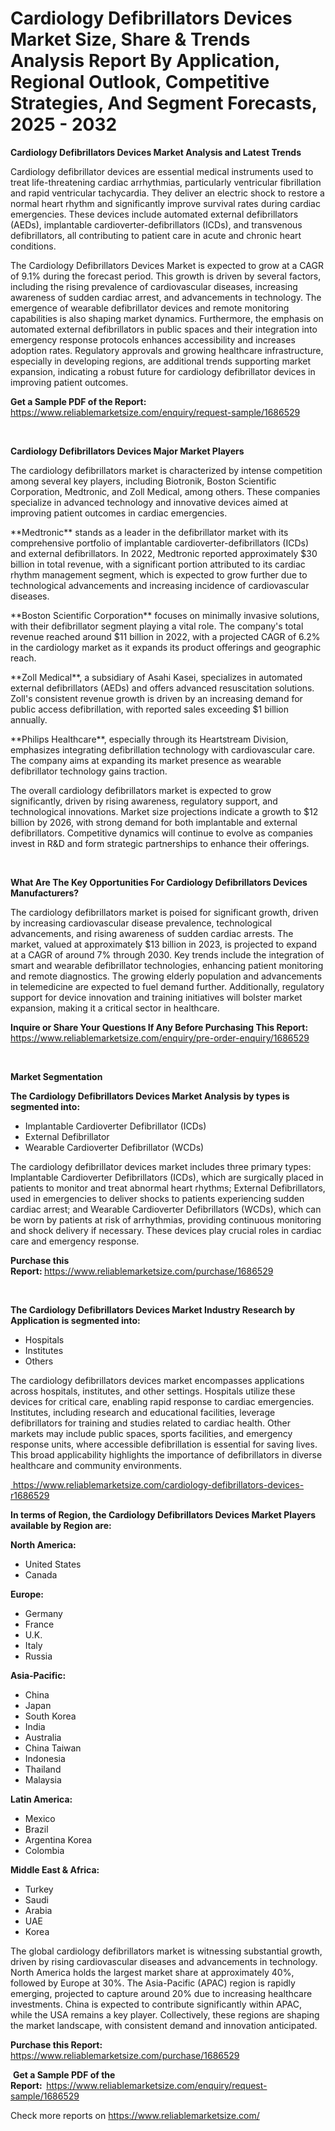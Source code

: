 <p><h1>Cardiology Defibrillators Devices Market Size, Share & Trends Analysis Report By Application, Regional Outlook, Competitive Strategies, And Segment Forecasts, 2025 - 2032</h1></p><p><strong>Cardiology Defibrillators Devices Market Analysis and Latest Trends</strong></p>
<p><p>Cardiology defibrillator devices are essential medical instruments used to treat life-threatening cardiac arrhythmias, particularly ventricular fibrillation and rapid ventricular tachycardia. They deliver an electric shock to restore a normal heart rhythm and significantly improve survival rates during cardiac emergencies. These devices include automated external defibrillators (AEDs), implantable cardioverter-defibrillators (ICDs), and transvenous defibrillators, all contributing to patient care in acute and chronic heart conditions.</p><p>The Cardiology Defibrillators Devices Market is expected to grow at a CAGR of 9.1% during the forecast period. This growth is driven by several factors, including the rising prevalence of cardiovascular diseases, increasing awareness of sudden cardiac arrest, and advancements in technology. The emergence of wearable defibrillator devices and remote monitoring capabilities is also shaping market dynamics. Furthermore, the emphasis on automated external defibrillators in public spaces and their integration into emergency response protocols enhances accessibility and increases adoption rates. Regulatory approvals and growing healthcare infrastructure, especially in developing regions, are additional trends supporting market expansion, indicating a robust future for cardiology defibrillator devices in improving patient outcomes.</p></p>
<p><strong>Get a Sample PDF of the Report:&nbsp;</strong> <a href="https://www.reliablemarketsize.com/enquiry/request-sample/1686529?utm_campaign=2723&utm_medium=2&utm_source=Github&utm_content=ia&utm_term=26032025&utm_id=cardiology-defibrillators-devices">https://www.reliablemarketsize.com/enquiry/request-sample/1686529</a></p>
<p>&nbsp;</p>
<p><strong>Cardiology Defibrillators Devices Major Market Players</strong></p>
<p><p>The cardiology defibrillators market is characterized by intense competition among several key players, including Biotronik, Boston Scientific Corporation, Medtronic, and Zoll Medical, among others. These companies specialize in advanced technology and innovative devices aimed at improving patient outcomes in cardiac emergencies.</p><p>**Medtronic** stands as a leader in the defibrillator market with its comprehensive portfolio of implantable cardioverter-defibrillators (ICDs) and external defibrillators. In 2022, Medtronic reported approximately $30 billion in total revenue, with a significant portion attributed to its cardiac rhythm management segment, which is expected to grow further due to technological advancements and increasing incidence of cardiovascular diseases.</p><p>**Boston Scientific Corporation** focuses on minimally invasive solutions, with their defibrillator segment playing a vital role. The company's total revenue reached around $11 billion in 2022, with a projected CAGR of 6.2% in the cardiology market as it expands its product offerings and geographic reach.</p><p>**Zoll Medical**, a subsidiary of Asahi Kasei, specializes in automated external defibrillators (AEDs) and offers advanced resuscitation solutions. Zoll's consistent revenue growth is driven by an increasing demand for public access defibrillation, with reported sales exceeding $1 billion annually.</p><p>**Philips Healthcare**, especially through its Heartstream Division, emphasizes integrating defibrillation technology with cardiovascular care. The company aims at expanding its market presence as wearable defibrillator technology gains traction.</p><p>The overall cardiology defibrillators market is expected to grow significantly, driven by rising awareness, regulatory support, and technological innovations. Market size projections indicate a growth to $12 billion by 2026, with strong demand for both implantable and external defibrillators. Competitive dynamics will continue to evolve as companies invest in R&D and form strategic partnerships to enhance their offerings.</p></p>
<p>&nbsp;</p>
<p><strong>What Are The Key Opportunities For Cardiology Defibrillators Devices Manufacturers?</strong></p>
<p><p>The cardiology defibrillators market is poised for significant growth, driven by increasing cardiovascular disease prevalence, technological advancements, and rising awareness of sudden cardiac arrests. The market, valued at approximately $13 billion in 2023, is projected to expand at a CAGR of around 7% through 2030. Key trends include the integration of smart and wearable defibrillator technologies, enhancing patient monitoring and remote diagnostics. The growing elderly population and advancements in telemedicine are expected to fuel demand further. Additionally, regulatory support for device innovation and training initiatives will bolster market expansion, making it a critical sector in healthcare.</p></p>
<p><strong>Inquire or Share Your Questions If Any Before Purchasing This Report:</strong> <a href="https://www.reliablemarketsize.com/enquiry/pre-order-enquiry/1686529?utm_campaign=2723&utm_medium=2&utm_source=Github&utm_content=ia&utm_term=26032025&utm_id=cardiology-defibrillators-devices">https://www.reliablemarketsize.com/enquiry/pre-order-enquiry/1686529</a></p>
<p>&nbsp;</p>
<p><strong>Market Segmentation</strong></p>
<p><strong>The Cardiology Defibrillators Devices Market Analysis by types is segmented into:</strong></p>
<p><ul><li>Implantable Cardioverter Defibrillator (ICDs)</li><li>External Defibrillator</li><li>Wearable Cardioverter Defibrillator (WCDs)</li></ul></p>
<p><p>The cardiology defibrillator devices market includes three primary types: Implantable Cardioverter Defibrillators (ICDs), which are surgically placed in patients to monitor and treat abnormal heart rhythms; External Defibrillators, used in emergencies to deliver shocks to patients experiencing sudden cardiac arrest; and Wearable Cardioverter Defibrillators (WCDs), which can be worn by patients at risk of arrhythmias, providing continuous monitoring and shock delivery if necessary. These devices play crucial roles in cardiac care and emergency response.</p></p>
<p><strong>Purchase this Report:&nbsp;</strong><a href="https://www.reliablemarketsize.com/purchase/1686529?utm_campaign=2723&utm_medium=2&utm_source=Github&utm_content=ia&utm_term=26032025&utm_id=cardiology-defibrillators-devices">https://www.reliablemarketsize.com/purchase/1686529</a></p>
<p>&nbsp;</p>
<p><strong>The Cardiology Defibrillators Devices Market Industry Research by Application is segmented into:</strong></p>
<p><ul><li>Hospitals</li><li>Institutes</li><li>Others</li></ul></p>
<p><p>The cardiology defibrillators devices market encompasses applications across hospitals, institutes, and other settings. Hospitals utilize these devices for critical care, enabling rapid response to cardiac emergencies. Institutes, including research and educational facilities, leverage defibrillators for training and studies related to cardiac health. Other markets may include public spaces, sports facilities, and emergency response units, where accessible defibrillation is essential for saving lives. This broad applicability highlights the importance of defibrillators in diverse healthcare and community environments.</p></p>
<p><a href="https://www.reliablemarketsize.com/cardiology-defibrillators-devices-r1686529?utm_campaign=2723&utm_medium=2&utm_source=Github&utm_content=ia&utm_term=26032025&utm_id=cardiology-defibrillators-devices">&nbsp;https://www.reliablemarketsize.com/cardiology-defibrillators-devices-r1686529</a></p>
<p><strong>In terms of Region, the Cardiology Defibrillators Devices Market Players available by Region are:</strong></p>
<p>
    <p> <strong> North America: </strong>
        <ul>
            <li>United States</li>
            <li>Canada</li>
        </ul>
        </p> 
    <p> <strong> Europe: </strong>
        <ul>
            <li>Germany</li>
            <li>France</li>
            <li>U.K.</li>
            <li>Italy</li>
            <li>Russia</li>
        </ul>
        </p> 
    <p> <strong> Asia-Pacific: </strong>
        <ul>
            <li>China</li>
            <li>Japan</li>
            <li>South Korea</li>
            <li>India</li>
            <li>Australia</li>
            <li>China Taiwan</li>
            <li>Indonesia</li>
            <li>Thailand</li>
            <li>Malaysia</li>
        </ul>
        </p> 
    <p> <strong> Latin America: </strong>
        <ul>
            <li>Mexico</li>
            <li>Brazil</li>
            <li>Argentina Korea</li>
            <li>Colombia</li>
        </ul>
        </p> 
    <p> <strong> Middle East & Africa: </strong>
        <ul>
            <li>Turkey</li>
            <li>Saudi</li>
            <li>Arabia</li>
            <li>UAE</li>
            <li>Korea</li>
        </ul>
    </p>
    </p>
<p><p>The global cardiology defibrillators market is witnessing substantial growth, driven by rising cardiovascular diseases and advancements in technology. North America holds the largest market share at approximately 40%, followed by Europe at 30%. The Asia-Pacific (APAC) region is rapidly emerging, projected to capture around 20% due to increasing healthcare investments. China is expected to contribute significantly within APAC, while the USA remains a key player. Collectively, these regions are shaping the market landscape, with consistent demand and innovation anticipated.</p></p>
<p><strong>Purchase this Report: </strong><a href="https://www.reliablemarketsize.com/purchase/1686529?utm_campaign=2723&utm_medium=2&utm_source=Github&utm_content=ia&utm_term=26032025&utm_id=cardiology-defibrillators-devices">https://www.reliablemarketsize.com/purchase/1686529</a></p>
<p>&nbsp;<strong>Get a Sample PDF of the Report:&nbsp;&nbsp;</strong><a href="https://www.reliablemarketsize.com/enquiry/request-sample/1686529?utm_campaign=2723&utm_medium=2&utm_source=Github&utm_content=ia&utm_term=26032025&utm_id=cardiology-defibrillators-devices">https://www.reliablemarketsize.com/enquiry/request-sample/1686529</a></p>
<p><strong></strong></p>
<p>Check more reports on <a href="https://www.reliablemarketsize.com/?utm_campaign=2723&utm_medium=2&utm_source=Github&utm_content=ia&utm_term=26032025&utm_id=cardiology-defibrillators-devices">https://www.reliablemarketsize.com/</a></p>